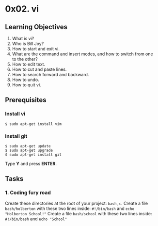 # 0x02. vi

## Learning Objectives
1.  What is vi?
2.  Who is Bill Joy?
3.  How to start and exit vi.
4.  What are the command and insert modes, and how to switch from one to the other?
5.  How to edit text.
6.  How to cut and paste lines.
7.  How to search forward and backward.
8.  How to undo.
9.  How to quit vi.

## Prerequisites
### Install vi
```
$ sudo apt-get install vim  
```
### Install git
```
$ sudo apt-get update
$ sudo apt-get upgrade
$ sudo apt-get install git
```
Type **Y** and press **ENTER**.

## Tasks
### 1. Coding fury road
Create these directories at the root of your project: `bash`, `c`.
Create a file `bash/holberton` with these two lines inside: `#!/bin/bash` and `echo "Holberton School!"`
Create a file `bash/school` with these two lines inside: `#!/bin/bash` and `echo "School"`
